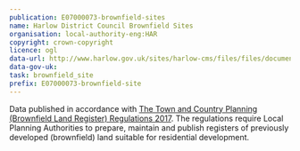 ```yaml
---
publication: E07000073-brownfield-sites
name: Harlow District Council Brownfield Sites
organisation: local-authority-eng:HAR
copyright: crown-copyright
licence: ogl
data-url: http://www.harlow.gov.uk/sites/harlow-cms/files/files/documents/files/harlow_brownfieldregister_2017-12-31_rev1.csv
data-gov-uk: 
task: brownfield_site
prefix: E07000073-brownfield-site
---
```


Data published in accordance with [The Town and Country Planning (Brownfield Land Register) Regulations 2017](http://www.legislation.gov.uk/uksi/2017/403/contents/made).
The regulations require Local Planning Authorities to prepare, maintain and publish registers of previously developed (brownfield) land suitable for residential development.

